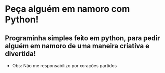 # Peça alguém em namoro com Python!
## Programinha simples feito em python, para pedir alguém em namoro de uma maneira criativa e divertida! 
- Obs: Não me responsabilizo por corações partidos
